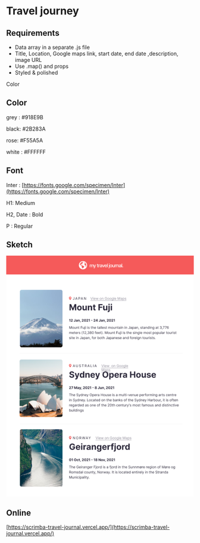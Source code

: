 # Travel journey

## Requirements

- Data array in a separate .js file
- Title, Location, Google maps link, start date, end date ,description, image URL
- Use .map() and props
- Styled & polished

Color

## Color

grey : #918E9B

black: #2B283A

rose: #F55A5A

white : #FFFFFF

## Font

Inter : [https://fonts.google.com/specimen/Inter](https://fonts.google.com/specimen/Inter)

H1: Medium

H2, Date : Bold

P : Regular

## Sketch

![sketch.png](./public/images/sketch.png)

## Online

[https://scrimba-travel-journal.vercel.app/](https://scrimba-travel-journal.vercel.app/)
